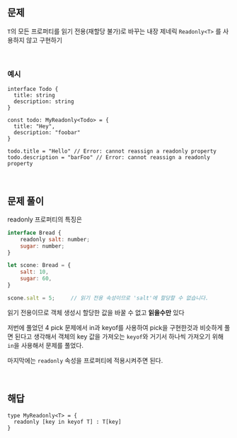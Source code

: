 ## 문제

`T`의 모든 프로퍼티를 읽기 전용(재할당 불가)로 바꾸는 내장 제네릭 `Readonly<T>` 를 사용하지 않고 구현하기

<br>

### 예시

```tsx
interface Todo {
  title: string
  description: string
}

const todo: MyReadonly<Todo> = {
  title: "Hey",
  description: "foobar"
}

todo.title = "Hello" // Error: cannot reassign a readonly property
todo.description = "barFoo" // Error: cannot reassign a readonly property
```

<br>

## 문제 풀이

readonly 프로퍼티의 특징은

```jsx
interface Bread {
    readonly salt: number;
    sugar: number;
}

let scone: Bread = {
    salt: 10,
    sugar: 60,
}

scone.salt = 5;     // 읽기 전용 속성이므로 'salt'에 할당할 수 없습니다.
```

읽기 전용이므로 객체 생성시 할당한 값을 바꿀 수 없고 **읽을수만** 있다

저번에 풀었던 4 pick 문제에서 in과 keyof를 사용하여 pick을 구현한것과 비슷하게 풀면 된다고 생각해서 객체의 key 값을 가져오는 `keyof`와 거기서 하나씩 가져오기 위해 `in`을 사용해서 문제를 풀었다. 

마지막에는 `readonly` 속성을 프로퍼티에 적용시켜주면 된다.

<br>

## 해답

```tsx
type MyReadonly<T> = {
  readonly [key in keyof T] : T[key]
}
```